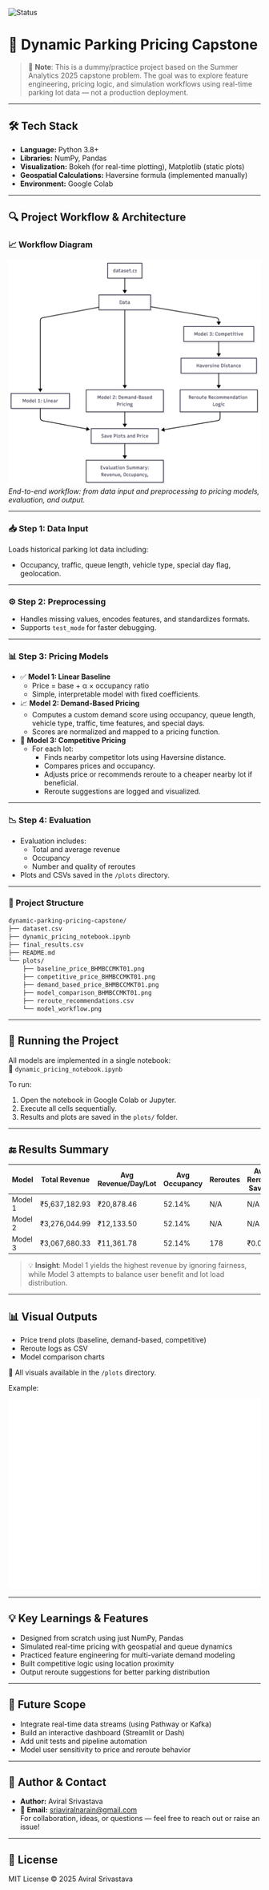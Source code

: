 
![Status](https://img.shields.io/badge/status-complete-brightgreen)

# 🚗 Dynamic Parking Pricing Capstone

> 🧪 **Note**: This is a dummy/practice project based on the Summer Analytics 2025 capstone problem. The goal was to explore feature engineering, pricing logic, and simulation workflows using real-time parking lot data — not a production deployment.

---

## 🛠️ Tech Stack
- **Language:** Python 3.8+
- **Libraries:** NumPy, Pandas
- **Visualization:** Bokeh (for real-time plotting), Matplotlib (static plots)
- **Geospatial Calculations:** Haversine formula (implemented manually)
- **Environment:** Google Colab


---

## 🔍 Project Workflow & Architecture

### 📈 Workflow Diagram
![Workflow Diagram](plots/model_workflow.png)  
*End-to-end workflow: from data input and preprocessing to pricing models, evaluation, and output.*

---

### 📥 Step 1: Data Input
Loads historical parking lot data including:
- Occupancy, traffic, queue length, vehicle type, special day flag, geolocation.

---

### ⚙️ Step 2: Preprocessing
- Handles missing values, encodes features, and standardizes formats.
- Supports `test_mode` for faster debugging.

---

### 📊 Step 3: Pricing Models
- ✅ **Model 1: Linear Baseline**
  - Price = base + α × occupancy ratio
  - Simple, interpretable model with fixed coefficients.
- 📈 **Model 2: Demand-Based Pricing**
  - Computes a custom demand score using occupancy, queue length, vehicle type, traffic, time features, and special days.
  - Scores are normalized and mapped to a pricing function.
- 🤝 **Model 3: Competitive Pricing**
  - For each lot:
    - Finds nearby competitor lots using Haversine distance.
    - Compares prices and occupancy.
    - Adjusts price or recommends reroute to a cheaper nearby lot if beneficial.
    - Reroute suggestions are logged and visualized.

---

### 📉 Step 4: Evaluation
- Evaluation includes:
  - Total and average revenue
  - Occupancy
  - Number and quality of reroutes
- Plots and CSVs saved in the `/plots` directory.

---

### 📁 Project Structure
```
dynamic-parking-pricing-capstone/
├── dataset.csv
├── dynamic_pricing_notebook.ipynb
├── final_results.csv
├── README.md
└── plots/
    ├── baseline_price_BHMBCCMKT01.png
    ├── competitive_price_BHMBCCMKT01.png
    ├── demand_based_price_BHMBCCMKT01.png
    ├── model_comparison_BHMBCCMKT01.png
    ├── reroute_recommendations.csv
    └── model_workflow.png
```

---

## 🚀 Running the Project
All models are implemented in a single notebook:  
📘 `dynamic_pricing_notebook.ipynb`

To run:
1. Open the notebook in Google Colab or Jupyter.
2. Execute all cells sequentially.
3. Results and plots are saved in the `plots/` folder.

---

## 🔚 Results Summary

| Model   | Total Revenue   | Avg Revenue/Day/Lot | Avg Occupancy | Reroutes | Avg Reroute Saving |
|---------|----------------|---------------------|---------------|----------|--------------------|
| Model 1 | ₹5,637,182.93  | ₹20,878.46          | 52.14%        | N/A      | N/A                |
| Model 2 | ₹3,276,044.99  | ₹12,133.50          | 52.14%        | N/A      | N/A                |
| Model 3 | ₹3,067,680.33  | ₹11,361.78          | 52.14%        | 178      | ₹0.00              |

> 💡 **Insight**: Model 1 yields the highest revenue by ignoring fairness, while Model 3 attempts to balance user benefit and lot load distribution.

---

## 📊 Visual Outputs
- Price trend plots (baseline, demand-based, competitive)
- Reroute logs as CSV
- Model comparison charts

📁 All visuals available in the `/plots` directory.

Example:

![Sample Price Comparison Plot](plots/model_comparison_BHMBCCMKT01.png)

---

## 💡 Key Learnings & Features
- Designed from scratch using just NumPy, Pandas
- Simulated real-time pricing with geospatial and queue dynamics
- Practiced feature engineering for multi-variate demand modeling
- Built competitive logic using location proximity
- Output reroute suggestions for better parking distribution

---

## 🔮 Future Scope
- Integrate real-time data streams (using Pathway or Kafka)
- Build an interactive dashboard (Streamlit or Dash)
- Add unit tests and pipeline automation
- Model user sensitivity to price and reroute behavior

---

## 👤 Author & Contact
- **Author:** Aviral Srivastava  
- 📧 **Email:** sriaviralnarain@gmail.com  
For collaboration, ideas, or questions — feel free to reach out or raise an issue!

---

## 📜 License

MIT License © 2025 Aviral Srivastava
